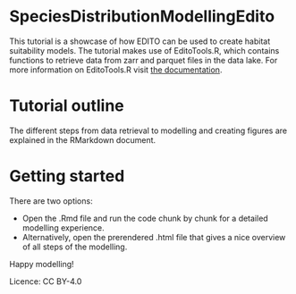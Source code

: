 # SpeciesDistributionModellingEdito

This tutorial is a showcase of how EDITO can be used to create habitat suitability models.
The tutorial makes use of EditoTools.R, which contains functions to retrieve data from zarr and parquet files in the data lake.
For more information on EditoTools.R visit [the documentation](https://github.com/WardStandaert/EditoTools_documentation). 

# Tutorial outline

The different steps from data retrieval to modelling and creating figures are explained in the RMarkdown document.

# Getting started
There are two options:
- Open the .Rmd file and run the code chunk by chunk for a detailed modelling experience.
- Alternatively, open the prerendered .html file that gives a nice overview of all steps of the modelling.

Happy modelling!

Licence: CC BY-4.0
